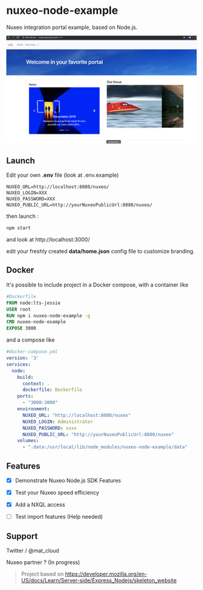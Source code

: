 # nuxeo-node-example

Nuxeo integration portal example, based on Node.js.

![Example01](screenshots/Screenshot2019-04-02.png)

## Launch

Edit your own **.env** file (look at .env.example)

```dotenv
NUXEO_URL=http://localhost:8080/nuxeo/
NUXEO_LOGIN=XXX
NUXEO_PASSWORD=XXX
NUXEO_PUBLIC_URL=http://yourNuxeoPublicUrl:8080/nuxeo/
``` 

then launch :

```bash
npm start
```

and look at http://localhost:3000/

edit your freshly created **data/home.json** config file to customize branding.

## Docker

It's possible to include project in a Docker compose, with a container like 

```dockerfile
#Dockerfile
FROM node:lts-jessie
USER root
RUN npm i nuxeo-node-example -g
CMD nuxeo-node-example
EXPOSE 3000
```

and a compose like

```yaml
#docker-compose.yml
version: '3'
services:
  node:
    build:
      context: .
      dockerfile: Dockerfile
    ports:
      - "3000:3000"
    environment:
      NUXEO_URL: "http://localhost:8080/nuxeo"
      NUXEO_LOGIN: Administrator
      NUXEO_PASSWORD: xxxx
      NUXEO_PUBLIC_URL: "http://yourNuxeoPublicUrl:8080/nuxeo"
    volumes:
      - ".data:/usr/local/lib/node_modules/nuxeo-node-example/data"   
```


## Features

- [x] Demonstrate Nuxeo Node.js SDK Features
- [x] Test your Nuxeo speed efficiency
- [x] Add a NXQL access
- [ ] Test import features (Help needed)


## Support

Twitter / @mat_cloud

Nuxeo partner ? (In progress)

> Project based on https://developer.mozilla.org/en-US/docs/Learn/Server-side/Express_Nodejs/skeleton_website
